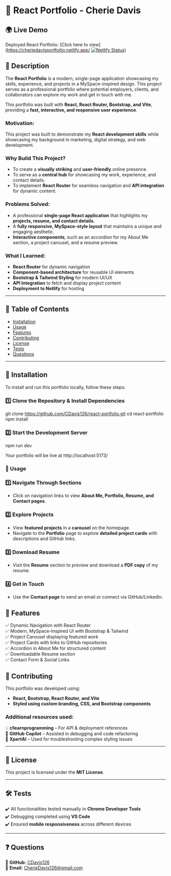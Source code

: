 # 🚀 React Portfolio - Cherie Davis

## 🌍 Live Demo  
Deployed React Portfolio: [Click here to view](https://cheriedavisportfoilio.netlify.app/
[![Netlify Status](https://api.netlify.com/api/v1/badges/b2d15881-6a13-4b17-a558-7895b1ccb46a/deploy-status)](https://app.netlify.com/sites/cheriedavisportfoilio/deploys))

## 📖 Description  
The **React Portfolio** is a modern, single-page application showcasing my skills, experience, and projects in a MySpace-inspired design. This project serves as a professional portfolio where potential employers, clients, and collaborators can explore my work and get in touch with me.

This portfolio was built with **React, React Router, Bootstrap, and Vite**, providing a **fast, interactive, and responsive user experience**.

### **Motivation:**  
This project was built to demonstrate my **React development skills** while showcasing my background in marketing, digital strategy, and web development.

### **Why Build This Project?**  
- To create a **visually striking** and **user-friendly** online presence.  
- To serve as a **central hub** for showcasing my work, experience, and contact details.  
- To implement **React Router** for seamless navigation and **API integration** for dynamic content.

### **Problems Solved:**  
- A professional **single-page React application** that highlights my **projects, resume, and contact details**.  
- A **fully responsive, MySpace-style layout** that maintains a unique and engaging aesthetic.  
- **Interactive components**, such as an accordion for my About Me section, a project carousel, and a resume preview.

### **What I Learned:**  
- **React Router** for dynamic navigation  
- **Component-based architecture** for reusable UI elements  
- **Bootstrap & Tailwind Styling** for modern UI/UX  
- **API Integration** to fetch and display project content  
- **Deployment to Netlify** for hosting  

---

## 📌 Table of Contents  
- [Installation](#installation)  
- [Usage](#usage)  
- [Features](#features)  
- [Contributing](#contributing)  
- [License](#license)  
- [Tests](#tests)  
- [Questions](#questions)  

---

## 🔧 Installation  
To install and run this portfolio locally, follow these steps:

### **1️⃣ Clone the Repository & Install Dependencies**  

git clone https://github.com/CDavis126/react-portfolio.git
cd react-portfolio
npm install

### **2️⃣ Start the Development Server**  

npm run dev

Your portfolio will be live at http://localhost:5173/

### 🎯 Usage  

### **1️⃣ Navigate Through Sections**  
- Click on navigation links to view **About Me, Portfolio, Resume, and Contact pages**.  

### **2️⃣ Explore Projects**  
- View **featured projects** in a **carousel** on the homepage.  
- Navigate to the **Portfolio** page to explore **detailed project cards** with descriptions and GitHub links.

### **3️⃣ Download Resume**  
- Visit the **Resume** section to preview and download a **PDF copy** of my resume.

### **4️⃣ Get in Touch**  
- Use the **Contact page** to send an email or connect via GitHub/LinkedIn.  

## 🚀 Features  
✅ Dynamic Navigation with React Router  
✅ Modern, MySpace-Inspired UI with Bootstrap & Tailwind  
✅ Project Carousel displaying featured work  
✅ Project Cards with links to GitHub repositories  
✅ Accordion in About Me for structured content  
✅ Downloadable Resume section  
✅ Contact Form & Social Links  

## 🤝 Contributing  
This portfolio was developed using:  

- **React, Bootstrap, React Router, and Vite**  
- **Styled using custom branding, CSS, and Bootstrap components**  

### Additional resources used:  
💡 **r/learnprogramming** – For API & deployment references  
🤖 **GitHub Copilot** – Assisted in debugging and code refactoring  
🧠 **XpertAI** – Used for troubleshooting complex styling issues  

---

## 📜 License  
This project is licensed under the **MIT License**.  

---

## 🛠 Tests  
✔️ All functionalities tested manually in **Chrome Developer Tools**  
✔️ Debugging completed using **VS Code**  
✔️ Ensured **mobile responsiveness** across different devices  

---

## ❓ Questions  
📌 **GitHub:** [CDavis126](https://github.com/CDavis126)  
📌 **Email:** [CherieDavis126@gmail.com](mailto:CherieDavis126@gmail.com)  

